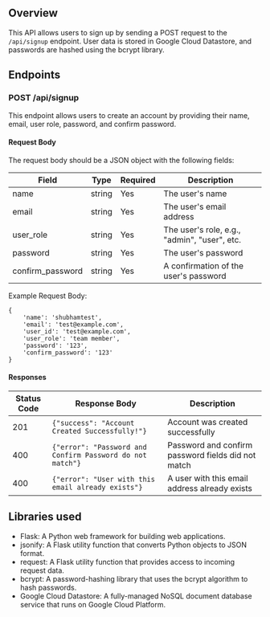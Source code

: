 

## Overview
This API allows users to sign up by sending a POST request to the `/api/signup` endpoint. User data is stored in Google Cloud Datastore, and passwords are hashed using the bcrypt library.

## Endpoints

### POST /api/signup
This endpoint allows users to create an account by providing their name, email, user role, password, and confirm password.

#### Request Body

The request body should be a JSON object with the following fields:

| Field | Type | Required | Description |
|-------|------|----------|-------------|
| name | string | Yes | The user's name |
| email | string | Yes | The user's email address |
| user_role | string | Yes | The user's role, e.g., "admin", "user", etc. |
| password | string | Yes | The user's password |
| confirm_password | string | Yes | A confirmation of the user's password |

Example Request Body:
```
{
    'name': 'shubhamtest',
    'email': 'test@example.com',
    'user_id': 'test@example.com',
    'user_role': 'team member',
    'password': '123',
    'confirm_password': '123'
}
```

#### Responses

| Status Code | Response Body | Description |
|-------------|---------------|-------------|
| 201 | `{"success": "Account Created Successfully!"}` | Account was created successfully |
| 400 | `{"error": "Password and Confirm Password do not match"}` | Password and confirm password fields did not match |
| 400 | `{"error": "User with this email already exists"}` | A user with this email address already exists |

## Libraries used

- Flask: A Python web framework for building web applications.
- jsonify: A Flask utility function that converts Python objects to JSON format.
- request: A Flask utility function that provides access to incoming request data.
- bcrypt: A password-hashing library that uses the bcrypt algorithm to hash passwords.
- Google Cloud Datastore: A fully-managed NoSQL document database service that runs on Google Cloud Platform.